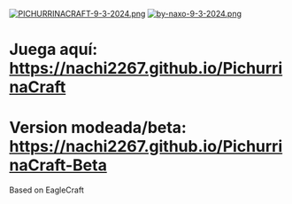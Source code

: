 [![PICHURRINACRAFT-9-3-2024.png](https://i.postimg.cc/W4SW3ZxY/PICHURRINACRAFT-9-3-2024.png)](https://postimg.cc/4K7b2Yfp)
[![by-naxo-9-3-2024.png](https://i.postimg.cc/sxPKkZPJ/by-naxo-9-3-2024.png)](https://postimg.cc/y3dF9xbJ)

# Juega aquí: https://nachi2267.github.io/PichurrinaCraft

# Version modeada/beta: https://nachi2267.github.io/PichurrinaCraft-Beta 
Based on EagleCraft
